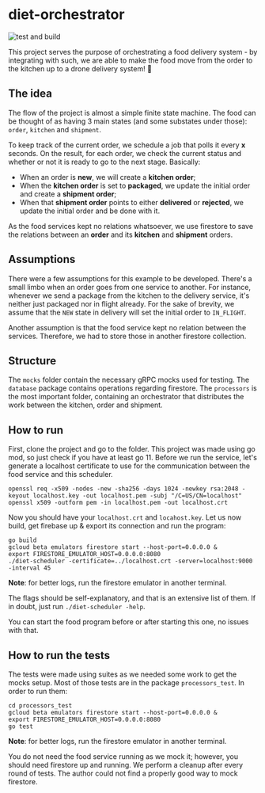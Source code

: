 # diet-orchestrator 

![test and build](https://github.com/conilas/diet-orchestrator/workflows/test%20and%20build/badge.svg?branch=master)

This project serves the purpose of orchestrating a food delivery system - by integrating with such, we are able to make the food move from the order to the kitchen up to a drone delivery system! :helicopter:

## The idea

The flow of the project is almost a simple finite state machine. The food can be thought of as having 3 main states (and some substates under those): `order`, `kitchen` and `shipment`. 

To keep track of the current order, we schedule a job that polls it every **x** seconds. On the result, for each order, we check the current status and whether or not it is ready to go to the next stage. Basically:

- When an order is **new**, we will create a **kitchen order**;
- When the **kitchen order** is set to **packaged**, we update the initial order and create a **shipment order**;
- When that **shipment order** points to either **delivered** or **rejected**, we update the initial order and be done with it.

As the food services kept no relations whatsoever, we use firestore to save the relations between an **order** and its **kitchen** and **shipment** orders.

## Assumptions

There were a few assumptions for this example to be developed. There's a small limbo when an order goes from one service to another. For instance, whenever we send a package from the kitchen to the delivery service, it's neither just packaged nor in flight already. For the sake of brevity,  we assume that the `NEW` state in delivery will set the initial order to `IN_FLIGHT`.

Another assumption is that the food service kept no relation between the services. Therefore, we had to store those in another firestore collection.


## Structure

The `mocks` folder contain the necessary gRPC mocks used for testing. The `database` package contains operations regarding firestore.  The `processors` is the most important folder, containing an orchestrator that distributes the work between the kitchen, order and shipment. 

## How to run

First, clone the project and go to the folder. This project was made using go mod, so just check if you have at least go 11.
Before we run the service, let's generate a localhost certificate to use for the communication between the food service and this scheduler.

```
openssl req -x509 -nodes -new -sha256 -days 1024 -newkey rsa:2048 -keyout localhost.key -out localhost.pem -subj "/C=US/CN=localhost"
openssl x509 -outform pem -in localhost.pem -out localhost.crt
```

Now you should have your `localhost.crt` and `locahost.key`. Let us now build, get firebase up & export its connection and run the program:

```
go build
gcloud beta emulators firestore start --host-port=0.0.0.0 &
export FIRESTORE_EMULATOR_HOST=0.0.0.0:8080
./diet-scheduler -certificate=../localhost.crt -server=localhost:9000 -interval 45
```
**Note**: for better logs, run the firestore emulator in another terminal.

The flags should be self-explanatory, and that is an extensive list of them. If in doubt, just run `./diet-scheduler -help`.

You can start the food program before or after starting this one, no issues with that. 

## How to run the tests

The tests were made using suites as we needed some work to get the mocks setup. Most of those tests are in the package `processors_test`. In order to run them:

```
cd processors_test
gcloud beta emulators firestore start --host-port=0.0.0.0 &
export FIRESTORE_EMULATOR_HOST=0.0.0.0:8080
go test
```

**Note**: for better logs, run the firestore emulator in another terminal.

You do not need the food service running as we mock it; however, you should need firestore up and running. We perform a cleanup after every round of tests. The author could not find a properly good way to mock firestore. 
